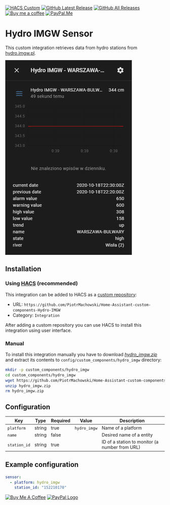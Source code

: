 [![HACS Custom][hacs_shield]][hacs]
[![GitHub Latest Release][releases_shield]][latest_release]
[![GitHub All Releases][downloads_total_shield]][releases]
[![Buy me a coffee][buy_me_a_coffee_shield]][buy_me_a_coffee]
[![PayPal.Me][paypal_me_shield]][paypal_me]


[hacs_shield]: https://img.shields.io/static/v1.svg?label=HACS&message=Custom&style=popout&color=orange&labelColor=41bdf5&logo=HomeAssistantCommunityStore&logoColor=white
[hacs]: https://hacs.xyz/docs/faq/custom_repositories

[latest_release]: https://github.com/PiotrMachowski/Home-Assistant-custom-components-Hydro-IMGW/releases/latest
[releases_shield]: https://img.shields.io/github/release/PiotrMachowski/Home-Assistant-custom-components-Hydro-IMGW.svg?style=popout

[releases]: https://github.com/PiotrMachowski/Home-Assistant-custom-components-Hydro-IMGW/releases
[downloads_total_shield]: https://img.shields.io/github/downloads/PiotrMachowski/Home-Assistant-custom-components-Hydro-IMGW/total

[buy_me_a_coffee_shield]: https://img.shields.io/static/v1.svg?label=%20&message=Buy%20me%20a%20coffee&color=6f4e37&logo=buy%20me%20a%20coffee&logoColor=white
[buy_me_a_coffee]: https://www.buymeacoffee.com/PiotrMachowski

[paypal_me_shield]: https://img.shields.io/static/v1.svg?label=%20&message=PayPal.Me&logo=paypal
[paypal_me]: https://paypal.me/PiMachowski

# Hydro IMGW Sensor

This custom integration retrieves data from hydro stations from [hydro.imgw.pl](https://hydro.imgw.pl/#map/19.5,51.5,7,true,false,0).

![example](https://github.com/PiotrMachowski/Home-Assistant-custom-components-Hydro-IMGW/blob/master/example.png)


## Installation

### Using [HACS](https://hacs.xyz/) (recommended)

This integration can be added to HACS as a [custom repository](https://hacs.xyz/docs/faq/custom_repositories):
* URL: `https://github.com/PiotrMachowski/Home-Assistant-custom-components-Hydro-IMGW`
* Category: `Integration`

After adding a custom repository you can use HACS to install this integration using user interface.

### Manual

To install this integration manually you have to download [*hydro_imgw.zip*](https://github.com/PiotrMachowski/Home-Assistant-custom-components-Hydro-IMGW/releases/latest/download/hydro_imgw.zip) and extract its contents to `config/custom_components/hydro_imgw` directory:
```bash
mkdir -p custom_components/hydro_imgw
cd custom_components/hydro_imgw
wget https://github.com/PiotrMachowski/Home-Assistant-custom-components-Hydro-IMGW/releases/latest/download/hydro_imgw.zip
unzip hydro_imgw.zip
rm hydro_imgw.zip
```

## Configuration

| Key | Type | Required | Value | Description |
|---|---|---|---|---|
| `platform` | string | true | `hydro_imgw` | Name of a platform |
| `name` | string | false |   | Desired name of a entity |
| `station_id` | string | true |   | ID of a station to monitor (a number from URL) |

## Example configuration

```yaml
sensor:
  - platform: hydro_imgw
    station_id: "152210170"
```


<a href="https://www.buymeacoffee.com/PiotrMachowski" target="_blank"><img src="https://bmc-cdn.nyc3.digitaloceanspaces.com/BMC-button-images/custom_images/orange_img.png" alt="Buy Me A Coffee" style="height: auto !important;width: auto !important;" ></a>
<a href="https://paypal.me/PiMachowski" target="_blank"><img src="https://www.paypalobjects.com/webstatic/mktg/logo/pp_cc_mark_37x23.jpg" border="0" alt="PayPal Logo" style="height: auto !important;width: auto !important;"></a>
